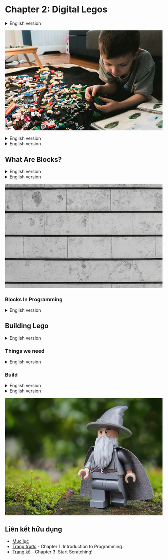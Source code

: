 # Chapter 2: Digital Legos

<details>
  <summary>English version</summary>

  > Do you like Legos? I loved Legos when I was a kid, and I still love them. I
think everyone loves Legos. They are so much fun (though not so much fun
for moms who have to clean up after kids are done with them). You can build
really cool things by putting Lego pieces together, just like the kid who is
trying to build something in the picture below.
</details>

![kid-playing-with-lego](images/kid-playing-with-lego.png)

<details>
  <summary>English version</summary>

  > Do you have a Lego set? Recall what you can build with the set. I used to
own a very small police Lego set. Even though it was small, it was a complex
set because I had to construct a watch tower using Lego pieces. I had to
understand various shapes and how they can fit together because many pieces
looked almost the same. Have you ever seen twin kids that look almost the
same but are two different people? It is so hard to know which one is which.
It took me weeks to figure out the Lego set. I still have the Lego set in my
basement after all these years.
</details>

<details>
  <summary>English version</summary>

  > Scratch is just like playing with Lego pieces, it’s just on a computer. You
build something by putting pieces together, making sure you are connecting
the right ones.
</details>

## What Are Blocks?

<details>
  <summary>English version</summary>

  > Blocks are a real-life concept. You might have seen white walls made of
concrete blocks just like in the picture below. They are usually used in highrise buildings. Have you visited any high-rise building? In most countries, a
high-rise building is a very tall building with more than 7 floors!
</details>

<details>
  <summary>English version</summary>

  > Concrete blocks are similar in concept to red bricks but have different
characteristics. Red bricks are more common in Western countries because
they are great at keeping a house warm. Concrete blocks are bulkier and
much stronger so they are ideal for tall buildings.
</details>

![A-wall-made-of-concrete-blocks](images/A-wall-made-of-concrete-blocks.png)

### Blocks In Programming

<details>
  <summary>English version</summary>

  > In Scratch programming, each piece you put together to create stuff is called
a block. This approach to programming is therefore called block-oriented
programming. You must put the right blocks together to create something
meaningful. Depending on the situation, you must also change the setting of
some or all of the blocks to get the desired results. This book will teach you
the entire process. In short, you will become Bob the Builder who scratches!
</details>

## Building Lego

<details>
  <summary>English version</summary>

  > Let us see how we build something using a Lego set.
</details>

### Things we need

<details>
  <summary>English version</summary>

  > Let’s create a list of everything we need.
  > 1. A complete Lego set. We won’t be able to fully build the desired construction if parts are missing.
  > 2. A picture of the completed construction. This helps us to know if we have put everything together the right way.
  > 3. The Lego set also comes with instructions and the sequence on how to build using that set. You must follow the instructions in the correct sequence to complete the build.
</details>

### Build

<details>
  <summary>English version</summary>

  > Here is a step-by-step guide on how to build using a Lego set.
  > 1. Identify all the different pieces (we also call them bricks) in the Lego set.
  > 2. If there are too many bricks, divide them into several heaps by grouping similar bricks together.
  > 3. Using the instructions, start building in the given sequence. I know skipping a few steps sounds tempting, but do not skip a step. It will make things difficult down the line.
  > 4. Once the construction is built, pose like a king because you truly deserve it, and maybe some pizza!
</details>

<details>
  <summary>English version</summary>

  > Using Scratch to build stuff is very similar to building things with Lego sets.
In both situations, it is very important to follow the sequence. Here’s some
Gandalf wisdom for you: shortcuts are never good, not in real-life and not
while programming. If you do not know who Gandalf is, well, that needs to
be corrected right away!
</details>

![lego](images/lego.png)

## Liên kết hữu dụng
- [Mục lục](README.md)
- [Trang trước](01-Introduction-to-Programming.md) - Chapter 1: Introduction to Programming
- [Trang kế](03-Start-Scratching.md) - Chapter 3: Start Scratching!
